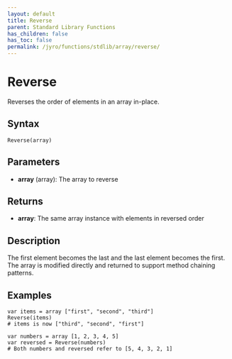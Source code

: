 ```yaml
---
layout: default
title: Reverse
parent: Standard Library Functions
has_children: false
has_toc: false
permalink: /jyro/functions/stdlib/array/reverse/
---
```


# Reverse

Reverses the order of elements in an array in-place.

## Syntax

```jyro
Reverse(array)
```

## Parameters

- **array** (array): The array to reverse

## Returns

- **array**: The same array instance with elements in reversed order

## Description

The first element becomes the last and the last element becomes the first. The array is modified directly and returned to support method chaining patterns.

## Examples

```jyro
var items = array ["first", "second", "third"]
Reverse(items)
# items is now ["third", "second", "first"]
```

```jyro
var numbers = array [1, 2, 3, 4, 5]
var reversed = Reverse(numbers)
# Both numbers and reversed refer to [5, 4, 3, 2, 1]
```